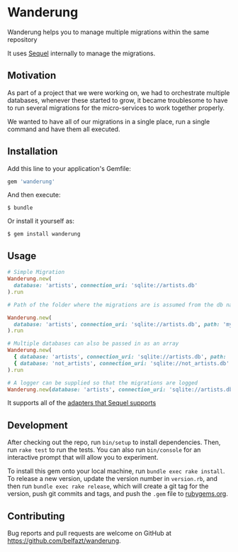 # Wanderung

Wanderung helps you to manage multiple migrations within the same repository

It uses [Sequel](https://github.com/jeremyevans/sequel) internally to manage the migrations.

## Motivation

As part of a project that we were working on, we had to orchestrate multiple databases, whenever these started to grow,
it became troublesome to have to run several migrations for the micro-services to work together properly.

We wanted to have all of our migrations in a single place, run a single command and have them all executed.

## Installation

Add this line to your application's Gemfile:

```ruby
gem 'wanderung'
```

And then execute:

    $ bundle

Or install it yourself as:

    $ gem install wanderung

## Usage

```ruby
# Simple Migration
Wanderung.new(
  database: 'artists', connection_uri: 'sqlite://artists.db'
).run

# Path of the folder where the migrations are is assumed from the db name, but it can also be specified

Wanderung.new(
  database: 'artists', connection_uri: 'sqlite://artists.db', path: 'my_migrations/artists'
).run

# Multiple databases can also be passed in as an array
Wanderung.new(
  { database: 'artists', connection_uri: 'sqlite://artists.db', path: 'my_migrations/artists' },
  { database: 'not_artists', connection_uri: 'sqlite://not_artists.db' }
).run

# A logger can be supplied so that the migrations are logged
Wanderung.new(database: 'artists', connection_uri: 'sqlite://artists.db').tap { |w| w.logger = Logger.new(STDOUT) }.run
```

It supports all of the [adapters that Sequel supports](https://github.com/jeremyevans/sequel#sequel-the-database-toolkit-for-ruby)

## Development

After checking out the repo, run `bin/setup` to install dependencies. Then, run `rake test` to run the tests. You can also run `bin/console` for an interactive prompt that will allow you to experiment.

To install this gem onto your local machine, run `bundle exec rake install`. To release a new version, update the version number in `version.rb`, and then run `bundle exec rake release`, which will create a git tag for the version, push git commits and tags, and push the `.gem` file to [rubygems.org](https://rubygems.org).

## Contributing

Bug reports and pull requests are welcome on GitHub at https://github.com/belfazt/wanderung.
